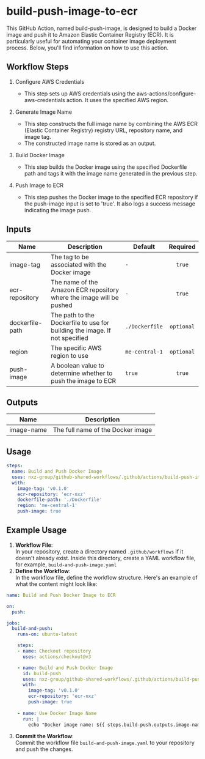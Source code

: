 # build-push-image-to-ecr

This GitHub Action, named build-push-image, is designed to build a Docker image and push it to Amazon Elastic Container Registry (ECR). It is particularly useful for automating your container image deployment process. Below, you'll find information on how to use this action.

## Workflow Steps

1. Configure AWS Credentials
   - This step sets up AWS credentials using the aws-actions/configure-aws-credentials action. It uses the specified AWS region.
2. Generate Image Name
   - This step constructs the full image name by combining the AWS ECR (Elastic Container Registry) registry URL, repository name, and image tag.
   - The constructed image name is stored as an output.

3. Build Docker Image
   - This step builds the Docker image using the specified Dockerfile path and tags it with the image name generated in the previous step.

4. Push Image to ECR
   - This step pushes the Docker image to the specified ECR repository if the push-image input is set to 'true'.
  It also logs a success message indicating the image push.

## Inputs
| Name | Description | Default | Required |
|------|-------------|---------|:--------:|
|image-tag|The tag to be associated with the Docker image|`-`| `true`
|ecr-repository|The name of the Amazon ECR repository where the image will be pushed|`-`| `true`
|dockerfile-path|The path to the Dockerfile to use for building the image. If not specified|`./Dockerfile`|`optional`
|region|The specific AWS region to use|`me-central-1`|`optional`
|push-image|A boolean value to determine whether to push the image to ECR|`true`|`true`

## Outputs
| Name | Description |
|------|-------------|
|image-name|The full name of the Docker image|

## Usage
```yaml
steps:
  name: Build and Push Docker Image
  uses: nxz-group/github-shared-workflows/.github/actions/build-push-image-to-ecr@main
  with:
    image-tag: 'v0.1.0'
    ecr-repository: 'ecr-nxz'
    dockerfile-path: './Dockerfile'
    region: 'me-central-1'
    push-image: true
```
## Example Usage
1. **Workflow File**:\
In your repository, create a directory named `.github/workflows` if it doesn't already exist. Inside this directory, create a YAML workflow file, for example, `build-and-push-image.yaml`
2. **Define the Workflow**:\
In the workflow file, define the workflow structure. Here's an example of what the content might look like:

```yaml
name: Build and Push Docker Image to ECR

on:
  push:

jobs:
  build-and-push:
    runs-on: ubuntu-latest

    steps:
    - name: Checkout repository
      uses: actions/checkout@v3

    - name: Build and Push Docker Image
      id: build-push
      uses: nxz-group/github-shared-workflows/.github/actions/build-push-image-to-ecr@main
      with:
        image-tag: 'v0.1.0'
        ecr-repository: 'ecr-nxz'
        push-image: true
        
    - name: Use Docker Image Name
      run: |
        echo "Docker image name: ${{ steps.build-push.outputs.image-name }}"
```
3. **Commit the Workflow**:\
Commit the workflow file `build-and-push-image.yaml` to your repository and push the changes.